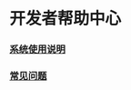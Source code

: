 # 开发者帮助中心

### [系统使用说明](Developer%20operating%20instructions/%E5%BC%80%E5%8F%91%E8%80%85%E4%BD%BF%E7%94%A8%E6%93%8D%E4%BD%9C%E8%AF%B4%E6%98%8E.md)

### [常见问题](%E5%BC%80%E5%8F%91%E8%80%85%E5%B8%B8%E8%A7%81%E9%97%AE%E9%A2%98.md)
